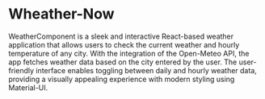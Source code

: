 # Wheather-Now
 WeatherComponent is a sleek and interactive React-based weather application that allows users to check the current weather and hourly temperature of any city. With the integration of the Open-Meteo API, the app fetches weather data based on the city entered by the user. The user-friendly interface enables toggling between daily and hourly weather data, providing a visually appealing experience with modern styling using Material-UI.
